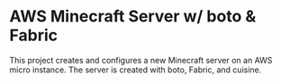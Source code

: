 AWS Minecraft Server w/ boto & Fabric
=====================================

This project creates and configures a new Minecraft server on an 
AWS micro instance. The server is created with boto, Fabric, and cuisine.
